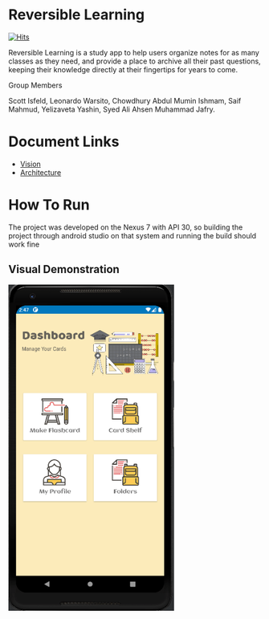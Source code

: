 # Reversible Learning

[![Hits](https://hits.sh/github.com/vmsaif/reversibleLearning.svg?label=Visits&color=100b75)](https://hits.sh/github.com/vmsaif/reversibleLearning/)

Reversible Learning is a study app to help users organize notes for as many classes as they need, and provide a place to archive all their past questions, keeping their knowledge directly at their fingertips for years to come.

Group Members

Scott Isfeld,
Leonardo Warsito,
Chowdhury Abdul Mumin Ishmam,
Saif Mahmud,
Yelizaveta Yashin,
Syed Ali Ahsen Muhammad Jafry.

# Document Links
* [Vision](https://github.com/vmsaif/reversibleLearning/blob/master/VISION.md)
* [Architecture](https://github.com/vmsaif/reversibleLearning/blob/master/Documents/Architecture.md)

# How To Run
The project was developed on the Nexus 7 with API 30, so building the project through android studio on that system and running the build should work fine

## Visual Demonstration
<img src="reversibleLearning.gif" width="330" height="650"/>
